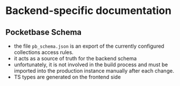 # Backend-specific documentation

## Pocketbase Schema

- the file `pb_schema.json` is an export of the currently configured collections access rules.
- it acts as a source of truth for the backend schema
- unfortunately, it is not involved in the build process and must be imported into the production instance manually
  after each change.
- TS types are generated on the frontend side